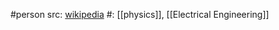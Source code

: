 #person 
src: [wikipedia](https://en.wikipedia.org/wiki/John_D._Kraus) 
#: [[physics]], [[Electrical Engineering]] 